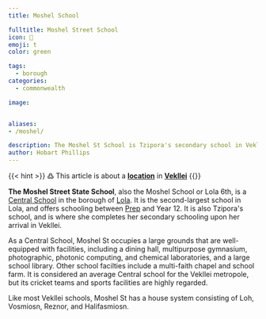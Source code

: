 ```yaml
---
title: Moshel School

fulltitle: Moshel Street School
icon: 📖
emoji: t
color: green

tags: 
  - borough
categories:
  - commonwealth

image:


aliases:
- /moshel/

description: The Moshel St School is Tzipora's secondary school in Vekllei.
author: Hobart Phillips
---
```

{{< hint >}}
߷ This article is about a [**location**](/factbook/landscape/locations) in [**Vekllei**](/factbook/vekllei/)
{{</hint>}}

**The Moshel Street State School**, also the Moshel School or Lola 6th, is a [Central School](/factbook/society/state/education/#state-schools) in the borough of [Lola](/lola/). It is the second-largest school in Lola, and offers schooling between [Prep](/factbook/society/state/education/#preparatory-school) and Year 12. It is also Tzipora's school, and is where she completes her secondary schooling upon her arrival in Vekllei.

As a Central School, Moshel St occupies a large grounds that are well-equipped with facilities, including a dining hall, multipurpose gymnasium, photographic, photonic computing, and chemical laboratories, and a large school library. Other school facilties include a multi-faith chapel and school farm. It is considered an average Central school for the Vekllei metropole, but its cricket teams and sports facilities are highly regarded.

Like most Vekllei schools, Moshel St has a house system consisting of Loh, Vosmiosn, Reznor, and Halifasmiosn.

